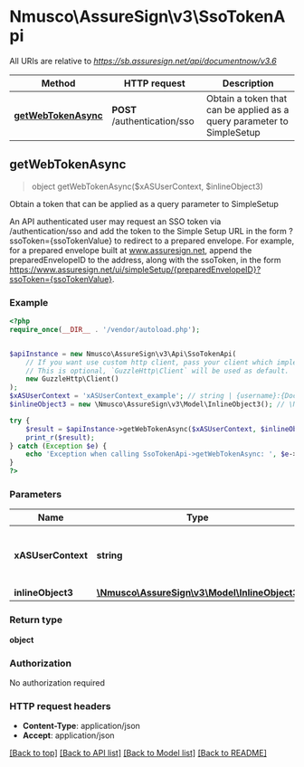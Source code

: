 # Nmusco\AssureSign\v3\SsoTokenApi

All URIs are relative to *https://sb.assuresign.net/api/documentnow/v3.6*

Method | HTTP request | Description
------------- | ------------- | -------------
[**getWebTokenAsync**](SsoTokenApi.md#getWebTokenAsync) | **POST** /authentication/sso | Obtain a token that can be applied as a query parameter to SimpleSetup



## getWebTokenAsync

> object getWebTokenAsync($xASUserContext, $inlineObject3)

Obtain a token that can be applied as a query parameter to SimpleSetup

An API authenticated user may request an SSO token via /authentication/sso and add the token to the Simple Setup URL in the form ?ssoToken={ssoTokenValue} to redirect to a prepared envelope.  For example, for a prepared envelope built at www.assuresign.net, append the preparedEnvelopeID to the address, along with the ssoToken, in the form https://www.assuresign.net/ui/simpleSetup/{preparedEnvelopeID}?ssoToken={ssoTokenValue}.

### Example

```php
<?php
require_once(__DIR__ . '/vendor/autoload.php');


$apiInstance = new Nmusco\AssureSign\v3\Api\SsoTokenApi(
    // If you want use custom http client, pass your client which implements `GuzzleHttp\ClientInterface`.
    // This is optional, `GuzzleHttp\Client` will be used as default.
    new GuzzleHttp\Client()
);
$xASUserContext = 'xASUserContext_example'; // string | {username}:{DocumentNOW Account Context Identifier}
$inlineObject3 = new \Nmusco\AssureSign\v3\Model\InlineObject3(); // \Nmusco\AssureSign\v3\Model\InlineObject3 | 

try {
    $result = $apiInstance->getWebTokenAsync($xASUserContext, $inlineObject3);
    print_r($result);
} catch (Exception $e) {
    echo 'Exception when calling SsoTokenApi->getWebTokenAsync: ', $e->getMessage(), PHP_EOL;
}
?>
```

### Parameters


Name | Type | Description  | Notes
------------- | ------------- | ------------- | -------------
 **xASUserContext** | **string**| {username}:{DocumentNOW Account Context Identifier} | [optional]
 **inlineObject3** | [**\Nmusco\AssureSign\v3\Model\InlineObject3**](../Model/InlineObject3.md)|  | [optional]

### Return type

**object**

### Authorization

No authorization required

### HTTP request headers

- **Content-Type**: application/json
- **Accept**: application/json

[[Back to top]](#) [[Back to API list]](../../README.md#documentation-for-api-endpoints)
[[Back to Model list]](../../README.md#documentation-for-models)
[[Back to README]](../../README.md)

